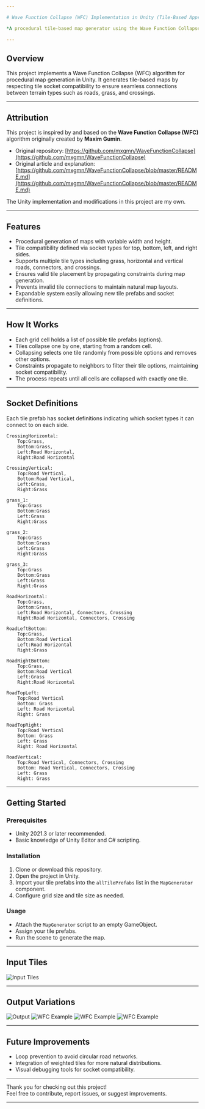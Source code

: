 ```yaml
---

# Wave Function Collapse (WFC) Implementation in Unity (Tile-Based Approach).

*A procedural tile-based map generator using the Wave Function Collapse algorithm in Unity.*

---
```


## Overview

This project implements a Wave Function Collapse (WFC) algorithm for procedural map generation in Unity. It generates tile-based maps by respecting tile socket compatibility to ensure seamless connections between terrain types such as roads, grass, and crossings.

---

## Attribution

This project is inspired by and based on the **Wave Function Collapse (WFC)** algorithm originally created by **Maxim Gumin**.

- Original repository: [https://github.com/mxgmn/WaveFunctionCollapse](https://github.com/mxgmn/WaveFunctionCollapse)
- Original article and explanation: [https://github.com/mxgmn/WaveFunctionCollapse/blob/master/README.md](https://github.com/mxgmn/WaveFunctionCollapse/blob/master/README.md)

The Unity implementation and modifications in this project are my own.

---

## Features

- Procedural generation of maps with variable width and height.
- Tile compatibility defined via socket types for top, bottom, left, and right sides.
- Supports multiple tile types including grass, horizontal and vertical roads, connectors, and crossings.
- Ensures valid tile placement by propagating constraints during map generation.
- Prevents invalid tile connections to maintain natural map layouts.
- Expandable system easily allowing new tile prefabs and socket definitions.

---

## How It Works

- Each grid cell holds a list of possible tile prefabs (options).
- Tiles collapse one by one, starting from a random cell.
- Collapsing selects one tile randomly from possible options and removes other options.
- Constraints propagate to neighbors to filter their tile options, maintaining socket compatibility.
- The process repeats until all cells are collapsed with exactly one tile.

---

## Socket Definitions

Each tile prefab has socket definitions indicating which socket types it can connect to on each side.

    CrossingHorizontal:
        Top:Grass,
        Bottom:Grass,
        Left:Road Horizontal,
        Right:Road Horizontal

    CrossingVertical:
        Top:Road Vertical,
        Bottom:Road Vertical,
        Left:Grass,
        Right:Grass

    grass_1:
        Top:Grass
        Bottom:Grass
        Left:Grass
        Right:Grass

    grass_2:
        Top:Grass
        Bottom:Grass
        Left:Grass
        Right:Grass

    grass_3:
        Top:Grass
        Bottom:Grass
        Left:Grass
        Right:Grass

    RoadHorizontal:
        Top:Grass,
        Bottom:Grass,
        Left:Road Horizontal, Connectors, Crossing
        Right:Road Horizontal, Connectors, Crossing

    RoadLeftBottom:
        Top:Grass,
        Bottom:Road Vertical
        Left:Road Horizontal
        Right:Grass

    RoadRightBottom:
        Top:Grass,
        Bottom:Road Vertical
        Left:Grass
        Right:Road Horizontal

    RoadTopLeft:
        Top:Road Vertical
        Bottom: Grass
        Left: Road Horizontal
        Right: Grass

    RoadTopRight:
        Top:Road Vertical
        Bottom: Grass
        Left: Grass
        Right: Road Horizontal

    RoadVertical:
        Top:Road Vertical, Connectors, Crossing
        Bottom: Road Vertical, Connectors, Crossing
        Left: Grass
        Right: Grass

---

## Getting Started

### Prerequisites

- Unity 2021.3 or later recommended.
- Basic knowledge of Unity Editor and C# scripting.

### Installation

1. Clone or download this repository.
2. Open the project in Unity.
3. Import your tile prefabs into the `allTilePrefabs` list in the `MapGenerator` component.
4. Configure grid size and tile size as needed.

### Usage

- Attach the `MapGenerator` script to an empty GameObject.
- Assign your tile prefabs.
- Run the scene to generate the map.

---

## Input Tiles

![Input Tiles](Assets/Sample%20IO/inputs.png)

---

## Output Variations

![Output](Assets/Sample%20IO/outputs.png)
![WFC Example](<Assets/Sample IO/WFC MAP EXAMPLE 2.png>)
![WFC Example](<Assets/Sample IO/WFC MAP EXAMPLE 3.png>)
![WFC Example](<Assets/Sample IO/WFC MAP EXAMPLE.png>)

---

## Future Improvements

- Loop prevention to avoid circular road networks.
- Integration of weighted tiles for more natural distributions.
- Visual debugging tools for socket compatibility.

---

Thank you for checking out this project!  
Feel free to contribute, report issues, or suggest improvements.

---
